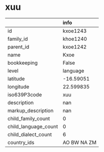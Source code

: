 # xuu
|                      | info        |
|:---------------------|:------------|
| id                   | kxoe1243    |
| family_id            | khoe1240    |
| parent_id            | kxoe1242    |
| name                 | Kxoe        |
| bookkeeping          | False       |
| level                | language    |
| latitude             | -16.59051   |
| longitude            | 22.599835   |
| iso639P3code         | xuu         |
| description          | nan         |
| markup_description   | nan         |
| child_family_count   | 0           |
| child_language_count | 0           |
| child_dialect_count  | 6           |
| country_ids          | AO BW NA ZM |